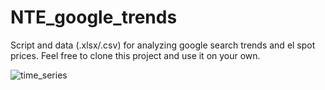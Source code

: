 # NTE_google_trends
Script and data (.xlsx/.csv) for analyzing google search trends and el spot prices. Feel free to clone this project and use it on your own.

![time_series](https://user-images.githubusercontent.com/32704599/60349561-28e03c00-99c2-11e9-8fb2-83b020fdce3e.png)
